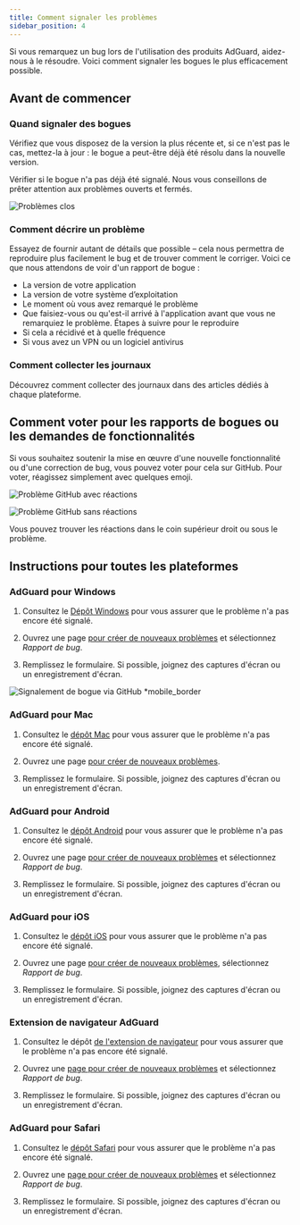 ```yaml
---
title: Comment signaler les problèmes
sidebar_position: 4
---
```


Si vous remarquez un bug lors de l'utilisation des produits AdGuard, aidez-nous à le résoudre. Voici comment signaler les bogues le plus efficacement possible.

## Avant de commencer

### Quand signaler des bogues

Vérifiez que vous disposez de la version la plus récente et, si ce n'est pas le cas, mettez-la à jour : le bogue a peut-être déjà été résolu dans la nouvelle version.

Vérifier si le bogue n'a pas déjà été signalé. Nous vous conseillons de prêter attention aux problèmes ouverts et fermés.

![Problèmes clos](https://cdn.adtidy.org/content/kb/ad_blocker/general/closed_issues.png)

### Comment décrire un problème

Essayez de fournir autant de détails que possible – cela nous permettra de reproduire plus facilement le bug et de trouver comment le corriger. Voici ce que nous attendons de voir d'un rapport de bogue :

- La version de votre application
- La version de votre système d’exploitation
- Le moment où vous avez remarqué le problème
- Que faisiez-vous ou qu'est-il arrivé à l'application avant que vous ne remarquiez le problème. Étapes à suivre pour le reproduire
- Si cela a récidivé et à quelle fréquence
- Si vous avez un VPN ou un logiciel antivirus

### Comment collecter les journaux

Découvrez comment collecter des journaux dans des articles dédiés à chaque plateforme.

## Comment voter pour les rapports de bogues ou les demandes de fonctionnalités

Si vous souhaitez soutenir la mise en œuvre d'une nouvelle fonctionnalité ou d'une correction de bug, vous pouvez voter pour cela sur GitHub. Pour voter, réagissez simplement avec quelques emoji.

![Problème GitHub avec réactions](https://cdn.adtidy.org/content/kb/ad_blocker/general/github_reaction.png)

![Problème GitHub sans réactions](https://cdn.adtidy.org/content/kb/ad_blocker/general/github_reaction2.png)

Vous pouvez trouver les réactions dans le coin supérieur droit ou sous le problème.

## Instructions pour toutes les plateformes

### AdGuard pour Windows

1. Consultez le [Dépôt Windows](https://github.com/AdguardTeam/AdGuardforWindows/issues) pour vous assurer que le problème n'a pas encore été signalé.

2. Ouvrez une page [pour créer de nouveaux problèmes](https://github.com/AdguardTeam/AdguardForWindows/issues/new/choose) et sélectionnez *Rapport de bug*.

3. Remplissez le formulaire. Si possible, joignez des captures d'écran ou un enregistrement d'écran.

![Signalement de bogue via GitHub *mobile_border](https://cdn.adtidy.org/content/kb/ad_blocker/general/windows_gh.png)

### AdGuard pour Mac

1. Consultez le [dépôt Mac](https://github.com/AdguardTeam/AdGuardforMac/issues) pour vous assurer que le problème n'a pas encore été signalé.

2. Ouvrez une page [pour créer de nouveaux problèmes](https://github.com/AdguardTeam/AdguardForMac/issues/new).

3. Remplissez le formulaire. Si possible, joignez des captures d'écran ou un enregistrement d'écran.

### AdGuard pour Android

1. Consultez le [dépôt Android](https://github.com/AdguardTeam/AdGuardforAndroid/issues) pour vous assurer que le problème n'a pas encore été signalé.

2. Ouvrez une page [pour créer de nouveaux problèmes](https://github.com/AdguardTeam/AdguardForAndroid/issues/new/choose) et sélectionnez *Rapport de bug*.

3. Remplissez le formulaire. Si possible, joignez des captures d'écran ou un enregistrement d'écran.

### AdGuard pour iOS

1. Consultez le [dépôt iOS](https://github.com/AdguardTeam/AdGuardforiOS/issues) pour vous assurer que le problème n'a pas encore été signalé.

2. Ouvrez une page [pour créer de nouveaux problèmes](https://github.com/AdguardTeam/AdguardForiOS/issues/new/choose), sélectionnez *Rapport de bug*.

3. Remplissez le formulaire. Si possible, joignez des captures d'écran ou un enregistrement d'écran.

### Extension de navigateur AdGuard

1. Consultez le dépôt [de l'extension de navigateur](https://github.com/AdguardTeam/AdguardBrowserExtension/issues/) pour vous assurer que le problème n'a pas encore été signalé.

2. Ouvrez une [page pour créer de nouveaux problèmes](https://github.com/AdguardTeam/AdguardBrowserExtension/issues/new/choose) et sélectionnez *Rapport de bug*.

3. Remplissez le formulaire. Si possible, joignez des captures d'écran ou un enregistrement d'écran.

### AdGuard pour Safari

1. Consultez le [dépôt Safari](https://github.com/AdguardTeam/AdGuardForSafari/issues) pour vous assurer que le problème n'a pas encore été signalé.

2. Ouvrez une [page pour créer de nouveaux problèmes](https://github.com/AdguardTeam/AdGuardForSafari/issues/new/choose) et sélectionnez *Rapport de bug*.

3. Remplissez le formulaire. Si possible, joignez des captures d'écran ou un enregistrement d'écran.
